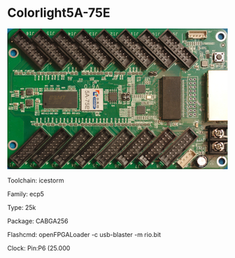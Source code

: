 # Colorlight5A-75E

![board.png](board.png)

Toolchain: icestorm

Family: ecp5

Type: 25k

Package: CABGA256

Flashcmd: openFPGALoader -c usb-blaster -m rio.bit

Clock: Pin:P6 (25.000

